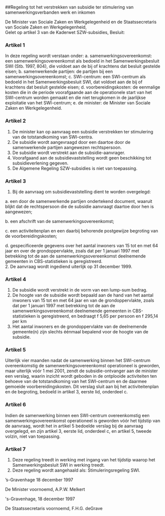 <meta http-equiv='Content-Type' content='text/html; charset=utf-8' />

##Regeling tot het verstrekken van subsidie ter stimulering van samenwerkingsverbanden werk en inkomen

De Minister van Sociale Zaken en Werkgelegenheid en de Staatssecretaris van Sociale Zaken en Werkgelegenheid,  
Gelet op artikel 3 van de Kaderwet SZW-subsidies,
Besluit:     

### Artikel  1  

In deze regeling wordt verstaan onder: a. samenwerkingsovereenkomst:   een samenwerkingsovereenkomst als bedoeld in het Samenwerkingsbesluit SWI (Stb. 1997, 804), die voldoet aan de bij of krachtens dat besluit gestelde eisen;  b. samenwerkende partijen:   de partijen bij een samenwerkingsovereenkomst;  c. SWI-centrum:   een SWI-centrum als bedoeld in het Samenwerkingsbesluit SWI, dat voldoet aan de bij of krachtens dat besluit gestelde eisen;  d. voorbereidingskosten:   de eenmalige kosten die in de periode voorafgaande aan de operationele start van het SWI-centrum worden gemaakt en die niet terugkomen in de jaarlijkse exploitatie van het SWI-centrum;  e. de minister:   de Minister van Sociale Zaken en Werkgelegenheid.    

### Artikel  2  

1.  De minister kan op aanvraag een subsidie verstrekken ter stimulering van de totstandkoming van SWI-centra.   
2.  De subsidie wordt aangevraagd door een daartoe door de samenwerkende partijen aangewezen rechtspersoon.   
3.  De subsidie wordt verstrekt aan de subsidie-aanvrager.   
4.  Voorafgaand aan de subsidievaststelling wordt geen beschikking tot subsidieverlening gegeven.   
5.  De Algemene Regeling SZW-subsidies is niet van toepassing.   

### Artikel  3  

1.  Bij de aanvraag om subsidievaststelling dient te worden overgelegd: 

a.  een door de samenwerkende partijen ondertekend document, waaruit blijkt dat de rechtspersoon die de subsidie aanvraagt daartoe door hen is aangewezen; 

b.  een afschrift van de samenwerkingsovereenkomst; 

c.  een activiteitenplan en een daarbij behorende postgewijze begroting van de voorbereidingskosten; 

d.  gespecificeerde gegevens over het aantal inwoners van 15 tot en met 64 jaar en over de grondoppervlakte, zoals dat per 1 januari 1997 met betrekking tot de aan de samenwerkingsovereenkomst deelnemende gemeenten in CBS-statistieken is geregistreerd.    
2.  De aanvraag wordt ingediend uiterlijk op 31 december 1999.   

### Artikel  4  

1.  De subsidie wordt verstrekt in de vorm van een lump-sum bedrag.   
2.  De hoogte van de subsidie wordt bepaald aan de hand van het aantal inwoners van 15 tot en met 64 jaar en van de grondoppervlakte, zoals dat per 1 januari 1997 met betrekking tot de aan de samenwerkingsovereenkomst deelnemende gemeenten in CBS-statistieken is geregistreerd, en bedraagt f 5,65 per persoon en f 295,14 per km   
3.  Het aantal inwoners en de grondoppervlakte van de deelnemende gemeente(n) zijn slechts éénmaal bepalend voor de hoogte van de subsidie.   

### Artikel  5  

Uiterlijk vier maanden nadat de samenwerking binnen het SWI-centrum overeenkomstig de samenwerkingsovereenkomst operationeel is geworden, maar uiterlijk vóór 1 mei 2001, zendt de subsidie-ontvanger aan de minister een verslag, waarin inzicht wordt geboden in de ontplooide activiteiten ten behoeve van de totstandkoming van het SWI-centrum en de daarmee gemoeide voorbereidingskosten. Dit verslag sluit aan bij het activiteitenplan en de begroting, bedoeld in artikel 3, eerste lid, onderdeel c.  

### Artikel  6  

Indien de samenwerking binnen een SWI-centrum overeenkomstig een samenwerkingsovereenkomst operationeel is geworden vóór het tijdstip van de aanvraag, wordt het in artikel 5 bedoelde verslag bij de aanvraag overgelegd, en zijn artikel 3, eerste lid, onderdeel c, en artikel 5, tweede volzin, niet van toepassing.  

### Artikel  7  

1.  Deze regeling treedt in werking met ingang van het tijdstip waarop het Samenwerkingsbesluit SWI in werking treedt.   
2.  Deze regeling wordt aangehaald als: Stimuleringsregeling SWI.  

’s-Gravenhage 
18 december 1997    

De 
Minister voornoemd, 
A.P.W. Melkert   

's-Gravenhage, 18 december 1997 

De 
Staatssecretaris voornoemd, 
F.H.G. deGrave     
